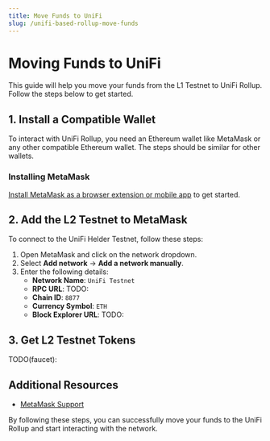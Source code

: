 ```yaml
---
title: Move Funds to UniFi
slug: /unifi-based-rollup-move-funds
---
```


# Moving Funds to UniFi

This guide will help you move your funds from the L1 Testnet to UniFi Rollup. Follow the steps below to get started.

## 1. Install a Compatible Wallet
To interact with UniFi Rollup, you need an Ethereum wallet like MetaMask or any other compatible Ethereum wallet. The steps should be similar for other wallets.

### Installing MetaMask
[Install MetaMask as a browser extension or mobile app](https://metamask.io/download/) to get started.

## 2. Add the L2 Testnet to MetaMask
To connect to the UniFi Helder Testnet, follow these steps:

1. Open MetaMask and click on the network dropdown.
2. Select **Add network** → **Add a network manually**.
3. Enter the following details:
   - **Network Name**: `UniFi Testnet`
   - **RPC URL**: TODO:
   - **Chain ID**: `8877`
   - **Currency Symbol**: `ETH`
   - **Block Explorer URL**: TODO:

## 3. Get L2 Testnet Tokens
TODO(faucet):

## Additional Resources
- [MetaMask Support](https://support.metamask.io)

By following these steps, you can successfully move your funds to the UniFi Rollup and start interacting with the network.

